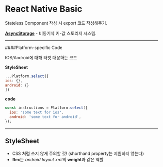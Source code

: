 # React Native Basic



Stateless Component 작성 시 export 코드 작성해주기.

[**AsyncStorage**](https://facebook.github.io/react-native/docs/asyncstorage#docsNav) - 비동기식 키-값 스토리지 시스템.





---

####Platform-specific Code

IOS/Android에 대해 타겟 대응하는 코드

**StyleSheet**

```js
...Platform.select({
ios: {},
android: {}
])
```

**code**

```javascript
const instructions = Platform.select({
  ios: 'some text for ios',
  android: 'some text for android',
});
```

---



## StyleSheet

- CSS 처럼 쓰지 않게 주의할 것! (shorthand property는 지원하지 않는다)
- **flex**는 *android layout xml*의 **weight**과 같은 역할